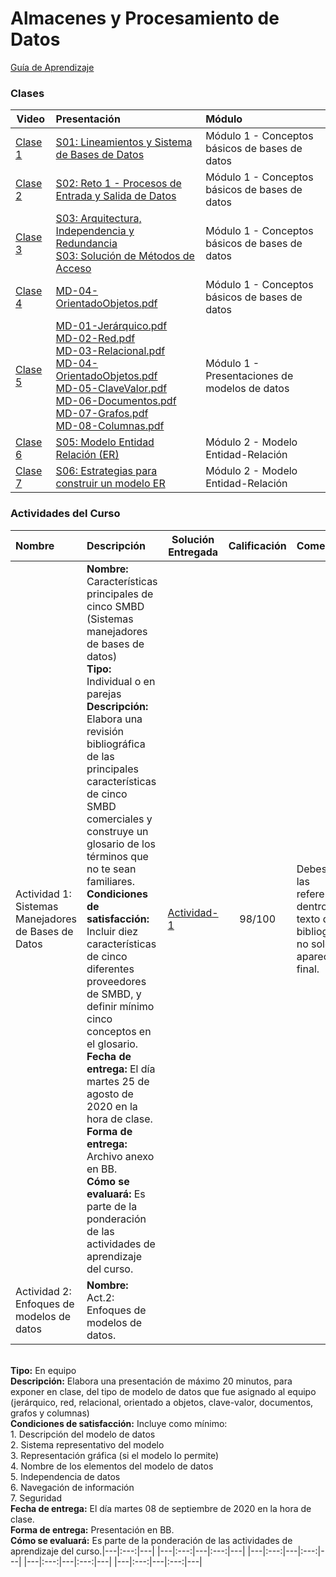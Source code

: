 
# Almacenes y Procesamiento de Datos

[Guía de Aprendizaje](https://github.com/mosesmarin/Maestria-Ciencia-de-datos-e-inteligencia-de-negocios/blob/master/Almacenes-y-Procesamiento-de-Datos/2020-08-ITI562-Gu%C3%ADaAprendizaje.pdf)

### Clases

| Video    |      Presentación      |Módulo|
|----------|:-------------|:----------|
|[Clase 1](https://www.youtube.com/watch?v=eKxjSlzXrn8)|[S01: Lineamientos y Sistema de Bases de Datos](https://github.com/mosesmarin/Maestria-Ciencia-de-datos-e-inteligencia-de-negocios/blob/master/Almacenes-y-Procesamiento-de-Datos/archivos/S01-Lineamientos%20y%20Sistema%20de%20Bases%20de%20Datos-DAT506-S01-Introducci%C3%B3nConceptosBasicos.pdf)| Módulo 1 - Conceptos básicos de bases de datos|
|[Clase 2](https://www.youtube.com/watch?v=0ZRN4z5R5UI)|[S02: Reto 1 - Procesos de Entrada y Salida de Datos](https://github.com/mosesmarin/Maestria-Ciencia-de-datos-e-inteligencia-de-negocios/blob/master/Almacenes-y-Procesamiento-de-Datos/archivos/S02-Reto%201%20-%20Procesos%20de%20Entrada%20y%20Salida%20de%20Datos-DAT506-S02-EntradaSalida.pdf)|Módulo 1 - Conceptos básicos de bases de datos|
|[Clase 3](https://www.youtube.com/watch?v=VF5pVXM6ZuM)|[S03: Arquitectura, Independencia y Redundancia](https://github.com/mosesmarin/Maestria-Ciencia-de-datos-e-inteligencia-de-negocios/blob/master/Almacenes-y-Procesamiento-de-Datos/archivos/S03-Arquitectura%2C%20Independencia%20y%20Redundancia-DAT506-S03-Arq-Ind-Red-Integridad.pdf)<br>[S03: Solución de Métodos de Acceso](https://github.com/mosesmarin/Maestria-Ciencia-de-datos-e-inteligencia-de-negocios/blob/master/Almacenes-y-Procesamiento-de-Datos/archivos/S03-Soluci%C3%B3n%20de%20M%C3%A9todos%20de%20Acceso-2020-09-02-SolM%C3%A9todosAcceso.xlsx)|Módulo 1 - Conceptos básicos de bases de datos|
|[Clase 4](https://www.youtube.com/watch?v=VRB65MjWRsg)|[MD-04-OrientadoObjetos.pdf](https://github.com/mosesmarin/Maestria-Ciencia-de-datos-e-inteligencia-de-negocios/blob/master/Almacenes-y-Procesamiento-de-Datos/archivos/MD-04-OrientadoObjetos.pdf)|Módulo 1 - Conceptos básicos de bases de datos|
|[Clase 5](https://www.youtube.com/watch?v=EFnH5l6Z5GI)|[MD-01-Jerárquico.pdf](https://github.com/mosesmarin/Maestria-Ciencia-de-datos-e-inteligencia-de-negocios/blob/master/Almacenes-y-Procesamiento-de-Datos/archivos/MD-01-Jer%C3%A1rquico.pdf)<br>[MD-02-Red.pdf](https://github.com/mosesmarin/Maestria-Ciencia-de-datos-e-inteligencia-de-negocios/blob/master/Almacenes-y-Procesamiento-de-Datos/archivos/MD-02-Red.pdf)<br>[MD-03-Relacional.pdf](https://github.com/mosesmarin/Maestria-Ciencia-de-datos-e-inteligencia-de-negocios/blob/master/Almacenes-y-Procesamiento-de-Datos/archivos/MD-03-Relacional.pdf)<br>[MD-04-OrientadoObjetos.pdf](https://github.com/mosesmarin/Maestria-Ciencia-de-datos-e-inteligencia-de-negocios/blob/master/Almacenes-y-Procesamiento-de-Datos/archivos/MD-04-OrientadoObjetos.pdf)<br>[MD-05-ClaveValor.pdf](https://github.com/mosesmarin/Maestria-Ciencia-de-datos-e-inteligencia-de-negocios/blob/master/Almacenes-y-Procesamiento-de-Datos/archivos/MD-05-ClaveValor.pdf)<br>[MD-06-Documentos.pdf](https://github.com/mosesmarin/Maestria-Ciencia-de-datos-e-inteligencia-de-negocios/blob/master/Almacenes-y-Procesamiento-de-Datos/archivos/MD-06-Documentos.pdf)<br>[MD-07-Grafos.pdf](https://github.com/mosesmarin/Maestria-Ciencia-de-datos-e-inteligencia-de-negocios/blob/master/Almacenes-y-Procesamiento-de-Datos/archivos/MD-07-Grafos.pdf)<br>[MD-08-Columnas.pdf](https://github.com/mosesmarin/Maestria-Ciencia-de-datos-e-inteligencia-de-negocios/blob/master/Almacenes-y-Procesamiento-de-Datos/archivos/MD-08-Columnas.pdf)|Módulo 1 - Presentaciones de modelos de datos|
|[Clase 6](https://www.youtube.com/watch?v=we3FA5PdgNQ)|[S05: Modelo Entidad Relación (ER)](https://github.com/mosesmarin/Maestria-Ciencia-de-datos-e-inteligencia-de-negocios/blob/master/Almacenes-y-Procesamiento-de-Datos/archivos/S05-Modelo%20Entidad%20Relaci%C3%B3n%20(ER)-DAT506-S05-ModeoER.pdf)| Módulo 2 - Modelo Entidad-Relación|
|[Clase 7](https://youtu.be/qxjNHhyzuMY)|[S06: Estrategias para construir un modelo ER](https://github.com/mosesmarin/Maestria-Ciencia-de-datos-e-inteligencia-de-negocios/blob/master/Almacenes-y-Procesamiento-de-Datos/presentaciones/DAT506-S06-EstrategiasModeloER.pdf)| Módulo 2 - Modelo Entidad-Relación|


### Actividades del Curso
|  Nombre | Descripción  |  Solución Entregada |  Calificación |Comentarios|
|:---|:---|---|:---:|---|
|Actividad 1: Sistemas Manejadores de Bases de Datos|<strong>Nombre:</strong> Características principales de cinco SMBD (Sistemas manejadores de bases de datos)<br><strong>Tipo:</strong> Individual o en parejas<br><strong>Descripción:</strong> Elabora una revisión bibliográfica de las principales características de cinco SMBD comerciales y construye un glosario de los términos que no te sean familiares.<br><strong>Condiciones de satisfacción:</strong> Incluir diez características de cinco diferentes proveedores de SMBD, y definir mínimo cinco conceptos en el glosario.<br><strong>Fecha de entrega:</strong> El día martes 25 de agosto de 2020 en la hora de clase.<br><strong>Forma de entrega:</strong> Archivo anexo en BB.<br><strong>Cómo se evaluará:</strong> Es parte de la ponderación de las actividades de aprendizaje del curso.|[Actividad-1](https://github.com/mosesmarin/Maestria-Ciencia-de-datos-e-inteligencia-de-negocios/blob/master/Almacenes-y-Procesamiento-de-Datos/archivos/MOISES-MARIN-ACTIVIDAD-1.pdf)|98/100|Debes hacer las referencias dentro del texto de la bibliografía y no solo aparecer al final.|
|Actividad 2: Enfoques de modelos de datos|<strong>Nombre:</strong> Act.2: Enfoques de modelos de datos.
<br><strong>Tipo:</strong> En equipo
<br><strong>Descripción:</strong> Elabora una presentación de máximo 20 minutos, para exponer en clase, del tipo de modelo de datos que fue asignado al equipo (jerárquico, red, relacional, orientado a objetos, clave-valor, documentos, grafos y columnas)
<br><strong>Condiciones de satisfacción:</strong> Incluye como mínimo:
<br>1.   Descripción del modelo de datos
<br>2.   Sistema representativo del modelo
<br>3.   Representación gráfica (si el modelo lo permite)
<br>4.   Nombre de los elementos del modelo de datos
<br>5.   Independencia de datos
<br>6.   Navegación de información
<br>7.   Seguridad
<br><strong>Fecha de entrega:</strong> El día martes 08 de septiembre de 2020 en la hora de clase.
<br><strong>Forma de entrega:</strong> Presentación en BB.
<br><strong>Cómo se evaluará:</strong> Es parte de la ponderación de las actividades de aprendizaje del curso.|---|:---:|---|
|---|:---:|---|:---:|---|
|---|:---:|---|:---:|---|
|---|:---:|---|:---:|---|
|---|:---:|---|:---:|---|



